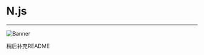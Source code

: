 # N.js
-------------------------------
![Banner](https://ww2.sinaimg.cn/large/ed039e1fgy1fxzuvu16clj20m808cgpi)  

稍后补充README
